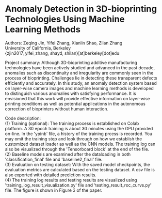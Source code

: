 # Anomaly Detection in 3D-bioprinting Technologies Using Machine Learning Methods

Authors: Zeqing Jin, Yifei Zhang, Xianlin Shao, Zilan Zhang  
University of California, Berkeley  
{zjin2017, yifei_zhang, shayd, shilan}[at]berkeley[dot]edu
  
Project summary: 
Although 3D-bioprinting additive manufacturing technologies have been actively studied and advanced in the past decade, anomalies such as discontinuity and irregularity are commonly seen in the process of bioprinting. Challenges lie in detecting these transparent defects efficiently and accurately. In this study, an anomaly detection system based on layer-wise camera images and machine learning methods is developed to distinguish various anomalies with satisfying performance. It is envisioned that this work will provide effective information on layer-wise printing conditions as well as potential applications in the autonomous correction of bioprinters without human interaction.  

Code description:  
(1) Training (optional): The training process is established on Colab platform. A 30 epoch training is about 30 minutes using the GPU provided on-line. In the 'ypinb' file, a history of the training prcess is recorded. You may omit the training step and look through on how we establish the customized dataset loader as well as the CNN models. The training log can also be visualized through the 'Tensorboard block' at the end of the file.  
(2) Baseline models are examined after the dataloading in both 'classification_final' file and 'baseline2_final' file.  
(3) Evaluation on testing dataset: With the saved model checkpoints, the evaluation metrics are calculated based on the testing dataset. A csv file is also exported with detailed prediction results.  
(4) The training log results and testing results are visualized using 'training_log_result_visualization.py' file and 'testing_result_roc_curve.py' file. The figure is shown in Figure 3 of the paper.  
